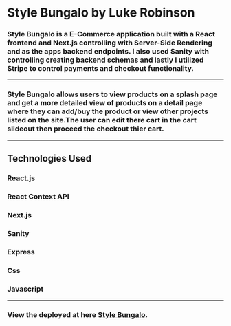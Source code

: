 # Style Bungalo by Luke Robinson

### Style Bungalo is a E-Commerce application built with a React frontend and Next.js controlling with Server-Side Rendering and as the apps backend endpoints. I also used Sanity with controlling creating backend schemas and lastly I utilized Stripe to control payments and checkout functionality.

***
### Style Bungalo allows users to view products on a splash page and get a more detailed view of products on a detail page where they can add/buy the product or view other projects listed on the site.The user can edit there cart in the cart slideout then proceed the checkout thier cart. 

***
## Technologies Used
### React.js
### React Context API
### Next.js
### Sanity
### Express
### Css
### Javascript
***
### View the deployed at here [Style Bungalo](https://bungo-style-ecommerce-mbtq-7q0zzg81w-asdluke123.vercel.app/).



